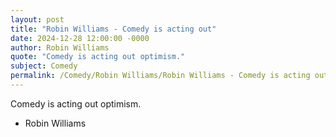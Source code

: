 ```yaml
---
layout: post
title: "Robin Williams - Comedy is acting out"
date: 2024-12-28 12:00:00 -0000
author: Robin Williams
quote: "Comedy is acting out optimism."
subject: Comedy
permalink: /Comedy/Robin Williams/Robin Williams - Comedy is acting out
---
```


Comedy is acting out optimism.

- Robin Williams
